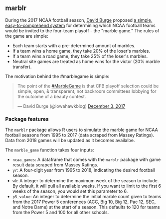 ## marblr

During the 2017 NCAA football season, [David Burge](https://twitter.com/iowahawkblog) proposed [a simple, easy-to-comprehend system](https://twitter.com/iowahawkblog/status/931947718628593664) for determining which NCAA football teams would be invited to the four-team playoff - the "marble game." The rules of the game are simple:

- Each team starts with a pre-determined amount of marbles.
- If a team wins a home game, they take 20% of the loser's marbles.
- If a team wins a road game, they take 25% of the loser's marbles.
- Neutral site games are treated as home wins for the victor (20% marble transfer).

The motivation behind the #marblegame is simple: 

<blockquote class="twitter-tweet" data-lang="en"><p lang="en" dir="ltr">The point of the <a href="https://twitter.com/hashtag/MarbleGame?src=hash&amp;ref_src=twsrc%5Etfw">#MarbleGame</a> is that CFB playoff selection could be simple, open, &amp; transparent, not backroom committees lobbying for the outcome of a beauty contest.</p>&mdash; David Burge (@iowahawkblog) <a href="https://twitter.com/iowahawkblog/status/937352469511835650?ref_src=twsrc%5Etfw">December 3, 2017</a></blockquote> 

### Package features

The `marblr` package allows R users to simulate the marble game for NCAA football seasons from 1995 to 2017 (data scraped from Massey Ratings). Data from 2018 games will be updated as it becomes availalbe. 

The `marble_game` function takes four inputs:

- `ncaa_games`: A dataframe that comes with the `marblr` package with game result data scraped from Massey Ratings.
- `yr`: A four-digit year from 1995 to 2018, indicating the desired football season.
- `wk`: A integer to determine the maximum week of the season to include. By default, it will pull all available weeks. If you want to limit to the first 6 weeks of the season, you would set this parameter to 6. 
- `p5_value`: An integer to determine the initial marble count given to teams from the 2017 Power 5 conferences (ACC, Big 10, Big 12, Pac 12, SEC, and Notre Dame) at the start of a season. This defaults to 120 for teams from the Power 5 and 100 for all other schools. 
